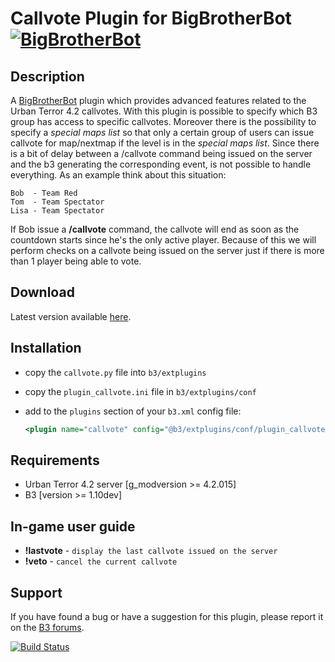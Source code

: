 Callvote Plugin for BigBrotherBot [![BigBrotherBot](http://i.imgur.com/7sljo4G.png)][B3]
=================================

Description
-----------

A [BigBrotherBot][B3] plugin which provides advanced features related to the Urban Terror 4.2 callvotes.
With this plugin is possible to specify which B3 group has access to specific callvotes.
Moreover there is the possibility to specify a *special maps list* so that only a certain group of users can
issue callvote for map/nextmap if the level is in the *special maps list*.
Since there is a bit of delay between a /callvote command being issued on the server and the b3 generating the
corresponding event, is not possible to handle everything.
As an example think about this situation:

    Bob  - Team Red
    Tom  - Team Spectator
    Lisa - Team Spectator
 
If Bob issue a **/callvote** command, the callvote will end as soon as the countdown starts since he's the only
active player. Because of this we will perform checks on a callvote being issued on the server just if there is
more than 1 player being able to vote.

Download
--------

Latest version available [here](https://github.com/danielepantaleone/b3-plugin-callvote/archive/master.zip).

Installation
------------

* copy the `callvote.py` file into `b3/extplugins`
* copy the `plugin_callvote.ini` file in `b3/extplugins/conf`
* add to the `plugins` section of your `b3.xml` config file:

  ```xml
  <plugin name="callvote" config="@b3/extplugins/conf/plugin_callvote.ini" />
  ```
Requirements
------------

* Urban Terror 4.2 server [g_modversion >= 4.2.015]
* B3 [version >= 1.10dev]

In-game user guide
------------------

* **!lastvote** - `display the last callvote issued on the server`
* **!veto** - `cancel the current callvote`

Support
-------

If you have found a bug or have a suggestion for this plugin, please report it on the [B3 forums][Support].

[B3]: http://www.bigbrotherbot.net/ "BigBrotherBot (B3)"
[Support]: http://forum.bigbrotherbot.net/plugins-by-fenix/callvote-plugin/ "Support topic on the B3 forums"

[![Build Status](https://travis-ci.org/danielepantaleone/b3-plugin-callvote.svg?branch=master)](https://travis-ci.org/danielepantaleone/b3-plugin-callvote)
